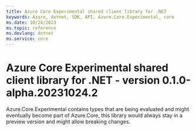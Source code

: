 ```yaml
---
title: Azure Core Experimental shared client library for .NET
keywords: Azure, dotnet, SDK, API, Azure.Core.Experimental, core
ms.date: 10/24/2023
ms.topic: reference
ms.devlang: dotnet
ms.service: core
---
```

# Azure Core Experimental shared client library for .NET - version 0.1.0-alpha.20231024.2 


Azure.Core.Experimental contains types that are being evaluated and might eventually become part of Azure.Core, this library would always stay in a preview version and might allow breaking changes.


